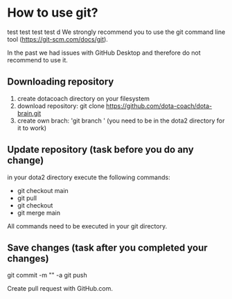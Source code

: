 # How to use git?

test test test test
d
We strongly recommend you to use the git command line tool (https://git-scm.com/docs/git).

In the past we had issues with GitHub Desktop and therefore do not recommend to use it.

## Downloading repository

1. create dotacoach directory on your filesystem
2. download repository: git clone https://github.com/dota-coach/dota-brain.git
3. create own brach: 'git branch <your name>' (you need to be in the dota2 directory for it to work)

## Update repository (task before you do any change)

in your dota2 directory execute the following commands:

- git checkout main
- git pull
- git checkout <your branch>
- git merge main

All commands need to be executed in your git directory.

## Save changes (task after you completed your changes)

git commit -m "<comment the updates you did>" -a
git push

Create pull request with GitHub.com.
